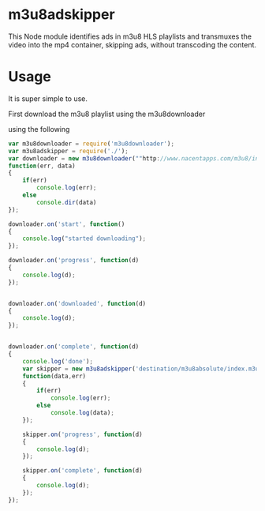 m3u8adskipper
=============

This Node module identifies ads in m3u8 HLS playlists and transmuxes the video into the mp4 container, skipping ads, without transcoding the content.

Usage
=====

It is super simple to use.

First download the m3u8 playlist using the m3u8downloader

using the following

```javascript
var m3u8downloader = require('m3u8downloader');
var m3u8adskipper = require('./');
var downloader = new m3u8downloader(""http://www.nacentapps.com/m3u8/index.m3u8"", "destination",
function(err, data)
{
    if(err)
        console.log(err);
    else
        console.dir(data)
});

downloader.on('start', function()
{
    console.log("started downloading");
});

downloader.on('progress', function(d)
{
    console.log(d);
});


downloader.on('downloaded', function(d)
{
    console.log(d);
});


downloader.on('complete', function(d)
{
    console.log('done');
    var skipper = new m3u8adskipper('destination/m3u8absolute/index.m3u8',"output.mp4",
    function(data,err)
    {
        if(err)
            console.log(err);
        else
            console.log(data);
    });

    skipper.on('progress', function(d)
    {
        console.log(d);
    });

    skipper.on('complete', function(d)
    {
        console.log(d);
    });
});
```
